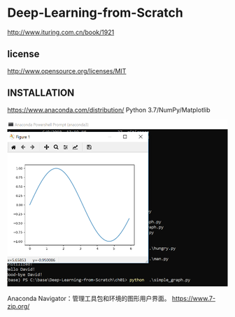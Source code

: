 # Deep-Learning-from-Scratch
http://www.ituring.com.cn/book/1921

## license
http://www.opensource.org/licenses/MIT

## INSTALLATION
https://www.anaconda.com/distribution/  Python 3.7/NumPy/Matplotlib

![simple_graph](alex/simple_graph.png)

Anaconda Navigator：管理工具包和环境的图形用户界面。
https://www.7-zip.org/                 




